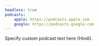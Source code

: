 ```yaml
---
headless: true
podcasts:
    apple: https://podcasts.apple.com
    google: https://podcasts.google.com
---
```


Specify custom podcast text here (Hindi).
